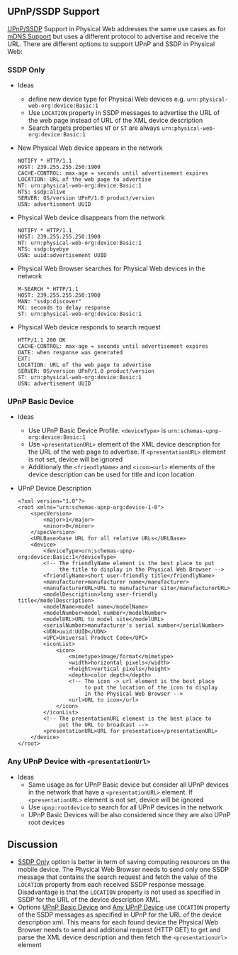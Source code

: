 ## UPnP/SSDP Support

[UPnP/SSDP][upnp-ssdp] Support in Physical Web addresses the same use cases as for [mDNS Support][physical-web-mdns] 
but uses a different protocol to advertise and receive the URL. There are different options to support UPnP and SSDP in Physical Web: 

### SSDP Only

* Ideas
    * define new device type for Physical Web devices e.g. `urn:physical-web-org:device:Basic:1`
    * Use `LOCATION` property in SSDP messages to advertise the URL of the web page instead 
      of URL of the XML device description
    * Search targets properties `NT` or `ST` are always `urn:physical-web-org:device:Basic:1`

* New Physical Web device appears in the network

    ```
    NOTIFY * HTTP/1.1
    HOST: 239.255.255.250:1900
    CACHE-CONTROL: max-age = seconds until advertisement expires
    LOCATION: URL of the web page to advertise
    NT: urn:physical-web-org:device:Basic:1
    NTS: ssdp:alive
    SERVER: OS/version UPnP/1.0 product/version
    USN: advertisement UUID 
    ```

* Physical Web device disappears from the network

    ```
    NOTIFY * HTTP/1.1
    HOST: 239.255.255.250:1900
    NT: urn:physical-web-org:device:Basic:1
    NTS: ssdp:byebye
    USN: uuid:advertisement UUID 
    ```

* Physical Web Browser searches for Physical Web devices in the network

    ```
    M-SEARCH * HTTP/1.1
    HOST: 239.255.255.250:1900
    MAN: "ssdp:discover"
    MX: seconds to delay response
    ST: urn:physical-web-org:device:Basic:1
    ```

* Physical Web device responds to search request

    ```
    HTTP/1.1 200 OK
    CACHE-CONTROL: max-age = seconds until advertisement expires
    DATE: when response was generated
    EXT:
    LOCATION: URL of the web page to advertise
    SERVER: OS/version UPnP/1.0 product/version
    ST: urn:physical-web-org:device:Basic:1
    USN: advertisement UUID
    ```

### UPnP Basic Device
* Ideas 
    * Use UPnP Basic Device Profile. `<deviceType>` is `urn:schemas-upnp-org:device:Basic:1`
    * Use `<presentationURL>` element of the XML device description for the 
      URL of the web page to advertise. If `<presentationURL>` element is not
      set, device will be ignored
    * Additionaly the `<friendlyName>` and `<icon><url>` elements of the device 
      description can be used for title and icon location

* UPnP Device Description

    ```
    <?xml version="1.0"?>
    <root xmlns="urn:schemas-upnp-org:device-1-0">
    	<specVersion>
    		<major>1</major>
    		<minor>0</minor>
    	</specVersion>
    	<URLBase>base URL for all relative URLs</URLBase>
    	<device>
    		<deviceType>urn:schemas-upnp-org:device:Basic:1</deviceType>
    		<!-- The friendlyName element is the best place to put 
    		     the title to display in the Physical Web Browser -->
    		<friendlyName>short user-friendly title</friendlyName>
    		<manufacturer>manufacturer name</manufacturer>
    		<manufacturerURL>URL to manufacturer site</manufacturerURL>
    		<modelDescription>long user-friendly title</modelDescription>
    		<modelName>model name</modelName>
    		<modelNumber>model number</modelNumber>
    		<modelURL>URL to model site</modelURL>
    		<serialNumber>manufacturer's serial number</serialNumber>
    		<UDN>uuid:UUID</UDN>
    		<UPC>Universal Product Code</UPC>
    		<iconList>
    			<icon> 
    				<mimetype>image/format</mimetype>
    				<width>horizontal pixels</width>
    				<height>vertical pixels</height>
    				<depth>color depth</depth>
    				<!-- The icon -> url element is the best place 
    				     to put the location of the icon to display 
    				     in the Physical Web Browser -->
    				<url>URL to icon</url>
    			</icon>
    		</iconList>
    		<!-- The presentationURL element is the best place to 
    		     put the URL to broadcast -->
    		<presentationURL>URL for presentation</presentationURL>
    	</device>
    </root> 
    ```

### Any UPnP Device with `<presentationUrl>`

* Ideas 
    * Same usage as for UPnP Basic device but consider all UPnP 
      devices in the network that have a `<presentationURL>` element. 
      If `<presentationURL>` element is not set, device will be ignored
    * Use `upnp:rootdevice` to search for all UPnP devices in the network
    * UPnP Basic Devices will be also considered since they are also UPnP root devices

## Discussion

* [SSDP Only](#ssdp-only) option is better in term of saving computing resources 
  on the mobile device. The Physical Web Browser needs to send only one SSDP 
  message that contains the search request and fetch the value of the `LOCATION`
  property from each received SSDP response message. Disadvantage is that the 
  `LOCATION` property is not used as specified in SSDP for the URL of the 
  device description XML.
* Options [UPnP Basic Device](#upnp-basic-device) and 
  [Any UPnP Device](#any-upnp-device-with-lt-presentationurl-gt) use `LOCATION`
  property of the SSDP messages as specified in UPnP for the URL of the device 
  description xml. This means for each found device the Physical Web Browser 
  needs to send and additional request (HTTP GET) to get and parse the XML
  device description and then fetch the `<presentationUrl>` element

[physical-web-mdns]: https://github.com/google/physical-web/blob/master/documentation/mDNS_Support.md
[upnp-ssdp]: http://upnp.org/sdcps-and-certification/standards/device-architecture-documents/ 